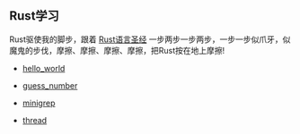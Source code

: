 ## Rust学习

 Rust驱使我的脚步，跟着 [Rust语言圣经](https://course.rs/) 一步两步一步两步，一步一步似爪牙，似魔鬼的步伐，摩擦、摩擦、摩擦、摩擦，把Rust按在地上摩擦!

* [hello_world](https://github.com/zzzmyfox/study_rust/tree/main/hello_world)
  
* [guess_number](https://github.com/zzzmyfox/study_rust/tree/main/guess_number)

* [minigrep](https://github.com/zzzmyfox/study_rust/tree/main/minigrep)

* [thread](https://github.com/zzzmyfox/study_rust/tree/main/thread)

